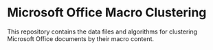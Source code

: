 # Microsoft Office Macro Clustering
This repository contains the data files and algorithms for clustering Microsoft Office documents by their macro content.
